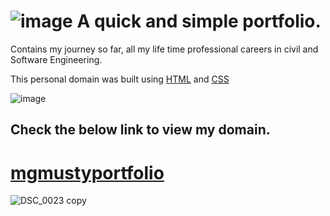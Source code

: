 # ![image](https://user-images.githubusercontent.com/106968663/193465348-dbefd28f-ec35-48e9-a105-24fa745e13ff.png)  A quick and simple portfolio.

Contains my journey so far, all my life time professional careers in civil and Software Engineering.   

This personal domain was built using [HTML](https://www.html.com/) and [CSS](https://www.css.com/)

![image](https://user-images.githubusercontent.com/106968663/193465819-0f88df81-c47d-417b-bbd3-b71af46319a5.png)


## Check the below link to view my domain.

# [mgmustyportfolio](https://mgmustyportfolio-io.onrender.com/)


![DSC_0023 copy](https://user-images.githubusercontent.com/106968663/193420892-c07f7b73-a47c-4852-be2b-1ef95fe85374.jpg)


